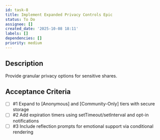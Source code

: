 ```yaml
---
id: task-8
title: Implement Expanded Privacy Controls Epic
status: To Do
assignee: []
created_date: '2025-10-08 18:11'
labels: []
dependencies: []
priority: medium
---
```


## Description

<!-- SECTION:DESCRIPTION:BEGIN -->
Provide granular privacy options for sensitive shares.
<!-- SECTION:DESCRIPTION:END -->

## Acceptance Criteria
<!-- AC:BEGIN -->
- [ ] #1 Expand to [Anonymous] and [Community-Only] tiers with secure storage
- [ ] #2 Add expiration timers using setTimeout/setInterval and opt-in notifications
- [ ] #3 Include reflection prompts for emotional support via conditional rendering
<!-- AC:END -->

